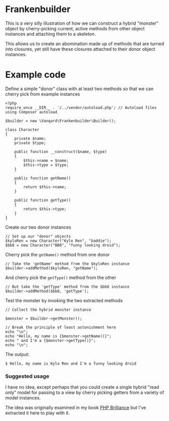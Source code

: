 # Frankenbuilder

This is a very silly illustration of how we can construct a hybrid "monster" object by cherry-picking current, active methods from other object instances and attaching them to a skeleton.

This allows us to create an abomination made up of methods that are turned into closures, yet still have these closures attached to their donor object instances. 


# Example code

Define a simple "donor" class with at least two methods so that we can cherry pick from example instances


    <?php 
    require_once __DIR__ . '/../vendor/autoload.php'; // Autoload files using Composer autoload
    
    $builder = new \Vanqard\Frankenbuilder\Builder();
    
    class Character
    {
        private $name;
        private $type;
        
        public function __construct($name, $type)
        {
            $this->name = $name;
            $this->type = $type;
        }
    
        public function getName()
        {
            return $this->name;
        }
        
        public function getType()
        {
            return $this->type;
        }
    }



Create our two donor instances

    // Set up our "donor" objects
    $kyloRen = new Character("Kylo Ren", "baddie");
    $bb8 = new Character("BB8", "funny looking droid");


Cherry pick the `getName()` method from one donor 
    
    // Take the 'getName' method from the $kyloRen instance
    $builder->addMethod($kyloRen, "getName");


And cherry pick the `getType()` method from the other
    
    // But take the 'getType' method from the $bb8 instance
    $builder->addMethod($bb8, 'getType');
    

Test the monster by invoking the two extracted methods
    
    // Collect the hybrid monster instance
    
    $monster = $builder->getMonster();

    // Break the principle of least astonishment here
    echo "\n";
    echo "Hello, my name is {$monster->getName()}";
    echo " and I'm a {$monster->getType()}";
    echo "\n";

The output: 

    $ Hello, my name is Kylo Ren and I'm a funny looking droid
    

### Suggested usage

I have no idea, except perhaps that you could create a single hybrid "read only" model for passing to a view by cherry picking getters from a variety of model instances. 

The idea was originally examined in my book [PHP Brilliance](https://phpbrilliance.com) but I've extracted it here to play with it.